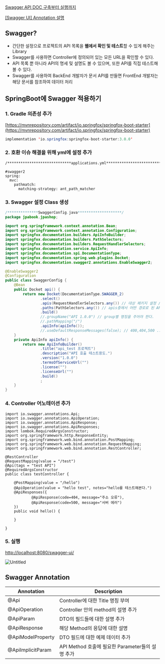 [Swagger API DOC 구축부터 실행까지](https://velog.io/@dkatlf900/swagger)

[[Swagger UI] Annotation 설명](https://velog.io/@gillog/Swagger-UI-Annotation-%EC%84%A4%EB%AA%85)

## Swagger?

- 간단한 설정으로 프로젝트의 API 목록을 **웹에서 확인 및 테스트**할 수 있게 해주는 Library
- Swagger를 사용하면 Controller에 정의되어 있는 모든 URL을 확인할 수 있다.
- API 목록 뿐 아니라 API의 명세 및 설명도 볼 수 있으며, 또한 API를 직접 테스트해볼 수 있다.
- Swagger를 사용하여 BackEnd 개발자가 문서 API를 만들면 FrontEnd 개발자는 해당 문서를 참조하여 데이터 처리

## SpringBoot에 Swagger 적용하기

### 1. Gradle 의존성 추가

[https://mvnrepository.com/artifact/io.springfox/springfox-boot-starter](https://mvnrepository.com/artifact/io.springfox/springfox-boot-starter)

```java
implementation 'io.springfox:springfox-boot-starter:3.0.0'
```

### 2. 호환 이슈 해결을 위해 yml에 설정 추가

```
/*****************************applications.yml****************************/

#swagger2
spring:
  mvc:
    pathmatch:
      matching-strategy: ant_path_matcher
```

### 3. Swagger 설정 Class 생성

```java
/**************SwaggerConfig.java********************/
package jpabook.jpashop;

import org.springframework.context.annotation.Bean;
import org.springframework.context.annotation.Configuration;
import springfox.documentation.builders.ApiInfoBuilder;
import springfox.documentation.builders.PathSelectors;
import springfox.documentation.builders.RequestHandlerSelectors;
import springfox.documentation.service.ApiInfo;
import springfox.documentation.spi.DocumentationType;
import springfox.documentation.spring.web.plugins.Docket;
import springfox.documentation.swagger2.annotations.EnableSwagger2;

@EnableSwagger2
@Configuration
public class SwaggerConfig {
    @Bean
    public Docket api() {
        return new Docket(DocumentationType.SWAGGER_2)
                .select()
                .apis(RequestHandlerSelectors.any()) // 대상 패키지 설정 //현재 RequestMapping으로 할당된 모든 URL 리스트를 추출
                .paths(PathSelectors.any()) // apis중에서 어떤 경로로 된 API를 보여줄지 필터링   //any는 모두 보여준다.
                .build()
                //.groupName("API 1.0.0") // group별 명칭을 주어야 한다.
                //.pathMapping("/")
                .apiInfo(apiInfo());
                //.useDefaultResponseMessages(false); // 400,404,500 .. 표기를 ui에서 삭제한다.
    }
    private ApiInfo apiInfo() {
        return new ApiInfoBuilder()
                .title("api_test 프로젝트")
                .description("API 호출 테스트용도.")
                .version("1.0.0")
                .termsOfServiceUrl("")
                .license("")
                .licenseUrl("")
                .build()
                ;
    }
}
```

### 4. Controller 어노테이션 추가

```
import io.swagger.annotations.Api;
import io.swagger.annotations.ApiOperation;
import io.swagger.annotations.ApiResponse;
import io.swagger.annotations.ApiResponses;
import lombok.RequiredArgsConstructor;
import org.springframework.http.ResponseEntity;
import org.springframework.web.bind.annotation.PostMapping;
import org.springframework.web.bind.annotation.RequestMapping;
import org.springframework.web.bind.annotation.RestController;

@RestController
@RequestMapping(value = "/test")
@Api(tags = "test API")
@RequiredArgsConstructor
public class testController {

    @PostMapping(value = "/hello")
    @ApiOperation(value = "hello test", notes="hello를 테스트해본다.")
    @ApiResponses({
            @ApiResponse(code=404, message="주소 오류"),
            @ApiResponse(code=500, message="서버 에러")
    })
    public void hello() {

    }

}
```

### 5. 실행

[http://localhost:8080/swagger-ui/](http://localhost:8080/swagger-ui/#/test%20API)

![Untitled](https://s3-us-west-2.amazonaws.com/secure.notion-static.com/28a43492-07a1-4ad1-b96c-927dce0e38ac/Untitled.png)

## Swagger Annotation

| Annotation | Description |
| --- | --- |
| @Api | Controller에 대한 Title 명칭 부여 |
| @ApiOperation | Controller 안의 method의 설명 추가 |
| @ApiParam | DTO의 필드들에 대한 설명 추가  |
| @ApiResponse | 해당 Method의 응답에 대한 설명 |
| @ApiModelProperty | DTO 필드에 대한 예제 데이터 추가 |
| @ApiImplicitParam | API Method 호출에 필요한 Parameter들의 설명 추가 |
